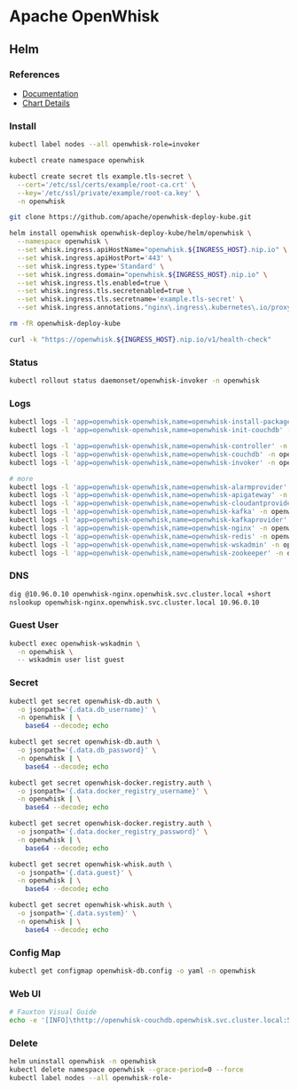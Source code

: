 # Apache OpenWhisk

<!--
https://www.jowanza.com/blog/2018/11/11/serverless-machine-learning-openwhisk-mleap

https://medium.com/openwhisk/uncovering-the-magic-how-serverless-platforms-really-work-3cb127b05f71
https://softwareengineeringdaily.com/2018/06/26/function-platforms-with-chad-arimura-and-matt-stephenson/
https://github.com/wkorando/go-serverless-with-java
https://thenewstack.io/ibm-composer-provides-way-orchestrate-multiple-serverless-functions/
https://www.youtube.com/watch?v=Wqy2AHvhDGs
https://medium.com/openwhisk/advanced-debugging-of-openwhisk-actions-518414636932
https://www.raymondcamden.com/2017/06/05/quick-openwhisk-debugging-example//
https://elinux.org/images/b/b2/How_to_Build_a_Distributed_Serverless_Polyglot_Micro_Services_IoT_Platform_Using_Docker_and_OpenWhisk.pdf
https://dzone.com/articles/running-openwhisk-actions-from-node-red
https://www.microsoft.com/developerblog/2017/06/01/deploying-bots-using-the-serverless-framework/
https://techbeacon.com/enterprise-it/essential-guide-2019-serverless-ecosystem
https://read.acloud.guru/aws-lambda-vs-google-cloud-functions-vs-azure-functions-who-has-the-serverless-advantage-f6c2535e72f4
https://www.fiware.org/wp-content/uploads/2017/01/The-next-trend-in-application-development.-serveless-apps.pdf
https://willowtreeapps.com/ideas/serverless-architectures-for-multimodal-experiences
https://researcher.watson.ibm.com/researcher/files/us-tardieu/debs19.pdf
https://laptrinhx.com/five-minute-intro-to-open-source-serverless-development-with-openwhisk-3429525756/
http://jamesthom.as/blog/2017/01/18/openwhisk-and-rust/
https://serverlesscode.com/post/interview-andreas-nauerz-bluemix-openwhisk/
https://laptrinhx.com/openwhisk-and-rust-lang-3533657474/
http://heidloff.net/article/serverless-functions-typescript-openwhisk
https://dzone.com/articles/debugging-apache-openwhisk-functions-with-vs-code
http://heidloff.net/article/debug-apache-openwhisk-functions-vscode
https://github.com/nheidloff/openwhisk-debug-nodejs
https://github.com/nheidloff/openwhisk-polyglot
https://github.com/daisy-ycguo/openwhisk-demo
https://github.com/nerdguru/devnet-create-faas-on-k8s
http://parallel.princeton.edu/papers/micro19-shahrad.pdf
https://blog.zhaw.ch/splab/2019/03/15/building-a-sample-mqtt-based-application-on-openwhisk/
https://dalelane.co.uk/blog/?p=3741
https://github.com/blumareks/serverless-101-openwhisk
https://www.youtube.com/watch?v=zvFJFNvrOa8
https://www.youtube.com/watch?v=N0T8jkfkuEg
https://www.youtube.com/watch?v=uPohj7qoigY
https://www.youtube.com/watch?v=JPQwUcHkOEc
https://www.youtube.com/watch?v=xgTWKK69N38
https://www.youtube.com/watch?v=TWDrhVn0yTo
https://www.youtube.com/watch?v=Kv7yPcRUC0c
https://www.raymondcamden.com/2018/01/05/another-example-of-vuejs-and-vuex-an-api-wrapper
https://vshn.ch/en/blog/a-very-quick-comparison-of-kubernetes-serverless-frameworks/
https://www.nuweba.com/blog/open-source-serverless-projects
https://github.com/asqasq/serverless/tree/master/openwhisk/apps/imageclassify
https://github.com/orangefoil/install-openwhisk
https://www.youtube.com/watch?v=yXfitGShnc0&feature=youtu.be
https://github.com/bu-528-sp19/Functions-as-a-Service
-->

## Helm

### References

- [Documentation](https://openwhisk.apache.org/documentation.html#documentation)
- [Chart Details](https://github.com/apache/openwhisk-deploy-kube/tree/master/helm/openwhisk#chart-details)

### Install

```sh
kubectl label nodes --all openwhisk-role=invoker
```

```sh
kubectl create namespace openwhisk
```

```sh
kubectl create secret tls example.tls-secret \
  --cert='/etc/ssl/certs/example/root-ca.crt' \
  --key='/etc/ssl/private/example/root-ca.key' \
  -n openwhisk
```

```sh
git clone https://github.com/apache/openwhisk-deploy-kube.git
```

```sh
helm install openwhisk openwhisk-deploy-kube/helm/openwhisk \
  --namespace openwhisk \
  --set whisk.ingress.apiHostName="openwhisk.${INGRESS_HOST}.nip.io" \
  --set whisk.ingress.apiHostPort='443' \
  --set whisk.ingress.type='Standard' \
  --set whisk.ingress.domain="openwhisk.${INGRESS_HOST}.nip.io" \
  --set whisk.ingress.tls.enabled=true \
  --set whisk.ingress.tls.secretenabled=true \
  --set whisk.ingress.tls.secretname='example.tls-secret' \
  --set whisk.ingress.annotations."nginx\.ingress\.kubernetes\.io/proxy-body-size"=0
```

```sh
rm -fR openwhisk-deploy-kube
```

```sh
curl -k "https://openwhisk.${INGRESS_HOST}.nip.io/v1/health-check"
```

### Status

```sh
kubectl rollout status daemonset/openwhisk-invoker -n openwhisk
```

### Logs

```sh
kubectl logs -l 'app=openwhisk-openwhisk,name=openwhisk-install-packages' -n openwhisk -f
kubectl logs -l 'app=openwhisk-openwhisk,name=openwhisk-init-couchdb' -n openwhisk -f

kubectl logs -l 'app=openwhisk-openwhisk,name=openwhisk-controller' -n openwhisk -f
kubectl logs -l 'app=openwhisk-openwhisk,name=openwhisk-couchdb' -n openwhisk -f
kubectl logs -l 'app=openwhisk-openwhisk,name=openwhisk-invoker' -n openwhisk -f

# more
kubectl logs -l 'app=openwhisk-openwhisk,name=openwhisk-alarmprovider' -n openwhisk -f
kubectl logs -l 'app=openwhisk-openwhisk,name=openwhisk-apigateway' -n openwhisk -f
kubectl logs -l 'app=openwhisk-openwhisk,name=openwhisk-cloudantprovider' -n openwhisk -f
kubectl logs -l 'app=openwhisk-openwhisk,name=openwhisk-kafka' -n openwhisk -f
kubectl logs -l 'app=openwhisk-openwhisk,name=openwhisk-kafkaprovider' -n openwhisk -f
kubectl logs -l 'app=openwhisk-openwhisk,name=openwhisk-nginx' -n openwhisk -f
kubectl logs -l 'app=openwhisk-openwhisk,name=openwhisk-redis' -n openwhisk -f
kubectl logs -l 'app=openwhisk-openwhisk,name=openwhisk-wskadmin' -n openwhisk -f
kubectl logs -l 'app=openwhisk-openwhisk,name=openwhisk-zookeeper' -n openwhisk -f
```

### DNS

```sh
dig @10.96.0.10 openwhisk-nginx.openwhisk.svc.cluster.local +short
nslookup openwhisk-nginx.openwhisk.svc.cluster.local 10.96.0.10
```

### Guest User

```sh
kubectl exec openwhisk-wskadmin \
  -n openwhisk \
  -- wskadmin user list guest
```

### Secret

```sh
kubectl get secret openwhisk-db.auth \
  -o jsonpath='{.data.db_username}' \
  -n openwhisk | \
    base64 --decode; echo

kubectl get secret openwhisk-db.auth \
  -o jsonpath='{.data.db_password}' \
  -n openwhisk | \
    base64 --decode; echo
```

```sh
kubectl get secret openwhisk-docker.registry.auth \
  -o jsonpath='{.data.docker_registry_username}' \
  -n openwhisk | \
    base64 --decode; echo

kubectl get secret openwhisk-docker.registry.auth \
  -o jsonpath='{.data.docker_registry_password}' \
  -n openwhisk | \
    base64 --decode; echo
```

```sh
kubectl get secret openwhisk-whisk.auth \
  -o jsonpath='{.data.guest}' \
  -n openwhisk | \
    base64 --decode; echo

kubectl get secret openwhisk-whisk.auth \
  -o jsonpath='{.data.system}' \
  -n openwhisk | \
    base64 --decode; echo
```

### Config Map

```sh
kubectl get configmap openwhisk-db.config -o yaml -n openwhisk
```

### Web UI

```sh
# Fauxton Visual Guide
echo -e '[INFO]\thttp://openwhisk-couchdb.openwhisk.svc.cluster.local:5984/_utils/'
```

### Delete

```sh
helm uninstall openwhisk -n openwhisk
kubectl delete namespace openwhisk --grace-period=0 --force
kubectl label nodes --all openwhisk-role-
```
